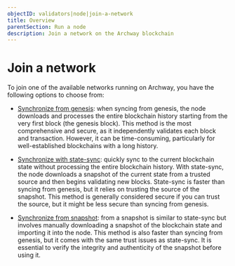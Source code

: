 ```yaml
---
objectID: validators|node|join-a-network
title: Overview
parentSection: Run a node
description: Join a network on the Archway blockchain
---
```


# Join a network

To join one of the available networks running on Archway, you have the following options to choose from:

- [Synchronize from genesis](/validators/running-a-node/join-a-network/sync-from-genesis): when syncing from genesis, the node downloads and processes the entire blockchain history starting from the very first block (the genesis block). This method is the most comprehensive and secure, as it independently validates each block and transaction. However, it can be time-consuming, particularly for well-established blockchains with a long history.

- [Synchronize with state-sync](/validators/running-a-node/join-a-network/sync-with-state-sync): quickly sync to the current blockchain state without processing the entire blockchain history. With state-sync, the node downloads a snapshot of the current state from a trusted source and then begins validating new blocks. State-sync is faster than syncing from genesis, but it relies on trusting the source of the snapshot. This method is generally considered secure if you can trust the source, but it might be less secure than syncing from genesis.


- [Synchronize from snapshot](/validators/running-a-node/join-a-network/sync-from-snapshot): from a snapshot is similar to state-sync but involves manually downloading a snapshot of the blockchain state and importing it into the node. This method is also faster than syncing from genesis, but it comes with the same trust issues as state-sync. It is essential to verify the integrity and authenticity of the snapshot before using it.
